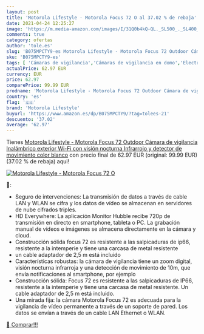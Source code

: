 ```yaml
---
layout: post
title: 'Motorola Lifestyle - Motorola Focus 72 O al 37.02 % de rebaja'
date: 2021-04-24 12:25:27
image: 'https://m.media-amazon.com/images/I/31Q0b4kQ-QL._SL500_._SL400_.jpg'
comments: true
category: ofertas
author: 'tole.es'
slug: 'B075MPCTY9-es Motorola Lifestyle - Motorola Focus 72 Outdoor Cámara de...'
sku: 'B075MPCTY9-es'
tags: [ 'Cámaras de vigilancia','Cámaras de vigilancia en domo','Electrónica','Fotografía y videocámaras','motorola','motorola lifestyle', ]
actualPrice: 62.97 EUR
currency: EUR
price: 62.97
comparePrice: 99.99 EUR
prodname: 'Motorola Lifestyle - Motorola Focus 72 Outdoor Cámara de vigilancia Inalámbrico exterior Wi-Fi con visión nocturna Infrarrojo y detector de movimiento  color blanco'
country: 'es'
flag: '🇪🇸'
brand: 'Motorola Lifestyle'
buyurl: 'https://www.amazon.es/dp/B075MPCTY9/?tag=tolees-21'
descuento: '37.02'
average: '62.97'
---
```


Tienes [Motorola Lifestyle - Motorola Focus 72 Outdoor Cámara de vigilancia Inalámbrico exterior Wi-Fi con visión nocturna Infrarrojo y detector de movimiento  color blanco](https://www.amazon.es/dp/B075MPCTY9/?tag=tolees-21) con precio final de  62.97 EUR (original: 99.99 EUR) (37.02 %  de rebaja) aqui!

[![Motorola Lifestyle - Motorola Focus 72 O](https://m.media-amazon.com/images/I/31Q0b4kQ-QL._SL500_._SL400_.jpg)](https://www.amazon.es/dp/B075MPCTY9/?tag=tolees-21)

🔎:

- Seguro de intervenciones: La transmisión de datos a través de cable LAN y WLAN se cifra y los datos de vídeo se almacenan en servidores de nube cifrados triples.
- HD Everywhere: La aplicación Monitor Hubble recibe 720p de transmisión en directo en smartphone, tableta o PC. La grabación manual de vídeos e imágenes se almacena directamente en la cámara y cloud.
- Construcción sólida focus 72 es resistente a las salpicaduras de ip66, resistente a la intemperie y tiene una carcasa de metal resistente
- un cable adaptador de 2,5 m está incluido
- Características robustas: la cámara de vigilancia tiene un zoom digital, visión nocturna infrarroja y una detección de movimiento de 10m, que envía notificaciones al smartphone, por ejemplo
- Construcción sólida: Focus 72 es resistente a las salpicaduras de IP66, resistente a la intemperie y tiene una carcasa de metal resistente. Un cable adaptador de 2,5 m está incluido.
- Una mirada fija: la cámara Motorola Focus 72 es adecuada para la vigilancia de vídeo permanente a través de un soporte de pared. Los datos se envían a través de un cable LAN Ethernet o WLAN.

[🛒 Comprar!!!](https://www.amazon.es/dp/B075MPCTY9/?tag=tolees-21)
